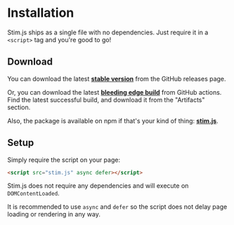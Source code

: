 # Installation
Stim.js ships as a single file with no dependencies. Just require it in a `<script>` tag and you're good to go!

## Download
You can download the latest [**stable version**](https://github.com/SoftwarePunt/stim.js/releases/latest) from the GitHub releases page.

Or, you can download the latest [**bleeding edge build**](https://github.com/SoftwarePunt/stim.js/actions?query=workflow%3A%22Webpack+Build%22+branch%3Amaster+is%3Asuccess) from GitHub actions. Find the latest successful build, and download it from the "Artifacts" section. 

Also, the package is available on npm if that's your kind of thing: [**stim.js**](https://www.npmjs.com/package/stim.js).

## Setup
Simply require the script on your page:

```html
<script src="stim.js" async defer></script>
```

Stim.js does not require any dependencies and will execute on `DOMContentLoaded`. 

It is recommended to use `async` and `defer` so the script does not delay page loading or rendering in any way. 

